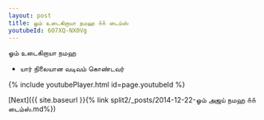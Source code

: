 ```yaml
---
layout: post
title: ஓம் உடைகிறாயா நமஹ ௧௧ டைம்ஸ்
youtubeId: 6O7XQ-NX0Vg
---
```

 
 
 ஓம் உடைகிறாயா நமஹ  
 
 -  யார் நிலையான வடிவம் கொண்டவர் 
 
  
 
  
 
 
 
 
 
 


{% include youtubePlayer.html id=page.youtubeId %}
 
[Next]({{ site.baseurl }}{% link  split2/_posts/2014-12-22-ஓம் அஜய் நமஹ ௧௧ டைம்ஸ்.md%})
 
